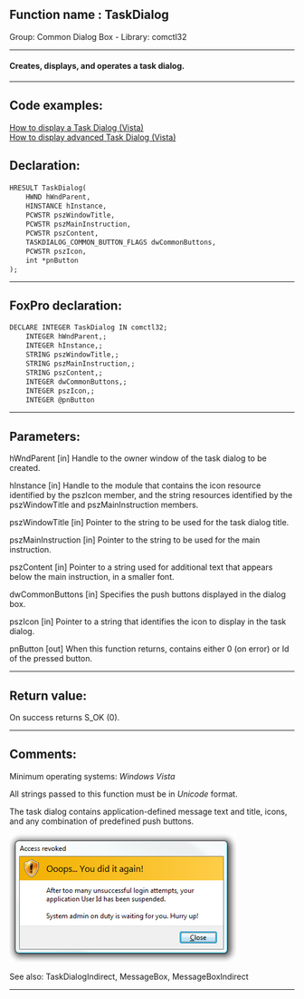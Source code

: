 
## Function name : TaskDialog
Group: Common Dialog Box - Library: comctl32    
***  


#### Creates, displays, and operates a task dialog.
***  


## Code examples:
[How to display a Task Dialog (Vista)](../../samples/sample_557.md)  
[How to display advanced Task Dialog (Vista)](../../samples/sample_558.md)  

## Declaration:
```foxpro  
HRESULT TaskDialog(
	HWND hWndParent,
	HINSTANCE hInstance,
	PCWSTR pszWindowTitle,
	PCWSTR pszMainInstruction,
	PCWSTR pszContent,
	TASKDIALOG_COMMON_BUTTON_FLAGS dwCommonButtons,
	PCWSTR pszIcon,
	int *pnButton
);  
```  
***  


## FoxPro declaration:
```foxpro  
DECLARE INTEGER TaskDialog IN comctl32;
	INTEGER hWndParent,;
	INTEGER hInstance,;
	STRING pszWindowTitle,;
	STRING pszMainInstruction,;
	STRING pszContent,;
	INTEGER dwCommonButtons,;
	INTEGER pszIcon,;
	INTEGER @pnButton  
```  
***  


## Parameters:
hWndParent
[in] Handle to the owner window of the task dialog to be created.

hInstance
[in] Handle to the module that contains the icon resource identified by the pszIcon member, and the string resources identified by the pszWindowTitle and pszMainInstruction members.

pszWindowTitle
[in] Pointer to the string to be used for the task dialog title.

pszMainInstruction
[in] Pointer to the string to be used for the main instruction.

pszContent
[in] Pointer to a string used for additional text that appears below the main instruction, in a smaller font.

dwCommonButtons
[in] Specifies the push buttons displayed in the dialog box. 

pszIcon
[in] Pointer to a string that identifies the icon to display in the task dialog.

pnButton
[out] 
When this function returns, contains either 0 (on error) or Id of the pressed button.  
***  


## Return value:
On success returns S_OK (0).  
***  


## Comments:
Minimum operating systems: <Em>Windows Vista</Em>  
  
All strings passed to this function must be in <Em>Unicode</Em> format.  
  
The task dialog contains application-defined message text and title, icons, and any combination of predefined push buttons.  
  
<img src="images/taskdlg_sample.png">  
  
See also: TaskDialogIndirect, MessageBox, MessageBoxIndirect   
  
***  

